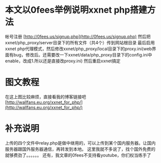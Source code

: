 # 本文以0fees举例说明xxnet php搭建方法
帐号注册  [http://0fees.us/signup.php](http://0fees.us/signup.php)
然后把xxnet/php_proxy/server目录下的所有文件（共4个）传到网站根目录
最后启用xxnet php代理模式，然后修改xxnet/php_proxy/local目录下的proxy.ini(web界面有bug，修改后。还需要改一下xxnet/data/php_proxy目录下的config.ini中enable，改成1.所以还是直接改proxy.ini)
然后重启xxnet搞定
# 图文教程
在这上图比较麻烦，直接看我的博客链接吧 [http://wallfans.eu.org/xxnet_for_php/](http://wallfans.eu.org/xxnet_for_php/)
# 补充说明
上传的四个文件中relay.php是做中继用的，可以上传到某个国内服务器。让国内服务器跟国外服务器通信，再转发到本地。
这里我就不多说了，找个国外免费的就够费劲了。。。。。。
还有，我文章的0fees不支持看youtube，你们权当练手了
